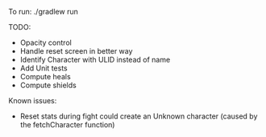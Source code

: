 To run: ./gradlew run

TODO:
- Opacity control
- Handle reset screen in better way
- Identify Character with ULID instead of name
- Add Unit tests
- Compute heals
- Compute shields

Known issues:
- Reset stats during fight could create an Unknown character (caused by the fetchCharacter function)